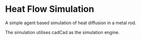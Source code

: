 # Heat Flow Simulation

A simple agent based simulation of heat diffusion in a metal rod.

The simulation utilises cadCad as the simulation engine.
